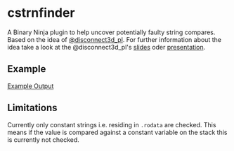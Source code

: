 # cstrnfinder

A Binary Ninja plugin to help uncover potentially faulty string compares. Based on the idea of [@disconnect3d_pl](https://twitter.com/disconnect3d_pl/). For further information about the idea take a look at the @disconnect3d_pl's [slides](https://docs.google.com/presentation/d/1VpXqzPIPrfIPSIiua5ClNkjKAzM3uKlyAKUf0jBqoUI/edit#slide=id.g70c6018123_0_12) oder [presentation](ttps://youtu.be/-xVBd8MGlJs?t=192). 

## Example

[Example Output](https://github.com/murx-/cstrnfinder/blob/master/img/screenshot.png?raw=true)

## Limitations

Currently only constant strings i.e. residing in `.rodata` are checked. This means if the value is compared against a constant variable on the stack this is currently not checked. 